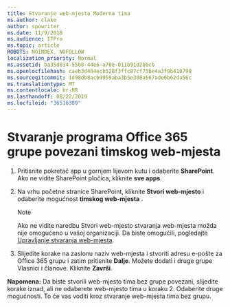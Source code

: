 ```yaml
---
title: Stvaranje web-mjesta Moderna tima
ms.author: clake
author: spowriter
ms.date: 11/9/2018
ms.audience: ITPro
ms.topic: article
ROBOTS: NOINDEX, NOFOLLOW
localization_priority: Normal
ms.assetid: ba35d814-55b8-44e6-a70e-011b91d2bbcb
ms.openlocfilehash: caeb3d464ecb528f3ffc87cf75be4a3f9b410798
ms.sourcegitcommit: 1d98db8acb9959aba3b5e308a567ade6b62da56c
ms.translationtype: MT
ms.contentlocale: hr-HR
ms.lasthandoff: 08/22/2019
ms.locfileid: "36516309"
---
```

# <a name="create-an-office-365-group-connected-team-site"></a>Stvaranje programa Office 365 grupe povezani timskog web-mjesta

1. Pritisnite pokretač app u gornjem lijevom kutu i odaberite **SharePoint**. Ako ne vidite SharePoint pločica, kliknite **sve apps**.
    
2. Na vrhu početne stranice SharePoint, kliknite **Stvori web-mjesto** i odaberite mogućnost **timskog web-mjesta** . 
    
    > [!NOTE]
    > Ako ne vidite naredbu Stvori web-mjesto stvaranja web-mjesta možda nije omogućeno u vašoj organizaciji. Da biste omogućili, pogledajte [Upravljanje stvaranja web-mjesta](https://go.microsoft.com/fwlink/?linkid=2009644). 
  
3. Slijedite korake na zaslonu naziv web-mjesta i stvoriti adresu e-pošte za Office 365 grupu i zatim pritisnite **Dalje**. Možete dodati i druge grupe Vlasnici i članove. Kliknite **Završi**.
  
 **Napomena:** Da biste stvorili web-mjesto tima bez grupe povezani, slijedite korake iznad, ali ne odaberete web-mjesto tima u koraku 2. Odaberite druge mogućnosti. To će vas voditi kroz stvaranje web-mjesta tima bez grupu. 
    

